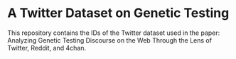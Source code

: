 # A Twitter Dataset on Genetic Testing

This repository contains the IDs of the Twitter dataset used in the paper: Analyzing Genetic Testing Discourse on the Web Through the Lens of Twitter, Reddit, and 4chan. 